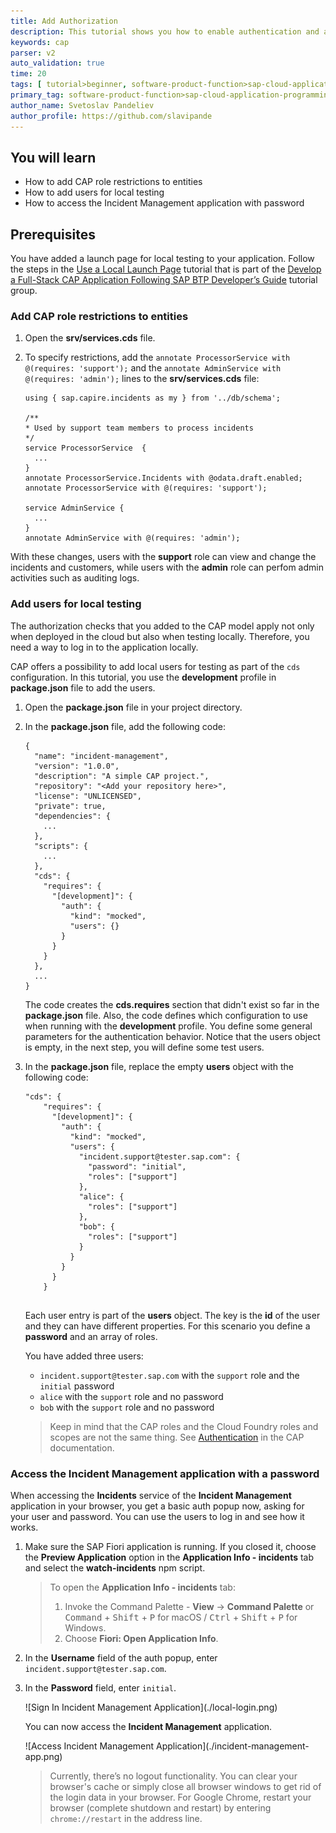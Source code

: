```yaml
---
title: Add Authorization
description: This tutorial shows you how to enable authentication and authorization for your CAP application.
keywords: cap 
parser: v2
auto_validation: true
time: 20
tags: [ tutorial>beginner, software-product-function>sap-cloud-application-programming-model, programming-tool>node-js, software-product>sap-business-technology-platform, software-product>sap-fiori]
primary_tag: software-product-function>sap-cloud-application-programming-model
author_name: Svetoslav Pandeliev
author_profile: https://github.com/slavipande
---
```


## You will learn

- How to add CAP role restrictions to entities
- How to add users for local testing
- How to access the Incident Management application with password


## Prerequisites

You have added a launch page for local testing to your application. Follow the steps in the [Use a Local Launch Page](use-local-launch-page) tutorial that is part of the [Develop a Full-Stack CAP Application Following SAP BTP Developer’s Guide](https://developers.sap.com/group.cap-application-full-stack.html) tutorial group.

### Add CAP role restrictions to entities

1. Open the **srv/services.cds** file.

2. To specify restrictions, add the `annotate ProcessorService with @(requires: 'support');` and the `annotate AdminService with @(requires: 'admin');` lines to the **srv/services.cds** file:

    ```CDS[10, 15]
    using { sap.capire.incidents as my } from '../db/schema';

    /**
    * Used by support team members to process incidents
    */
    service ProcessorService  {
      ...
    }
    annotate ProcessorService.Incidents with @odata.draft.enabled; 
    annotate ProcessorService with @(requires: 'support');

    service AdminService {
      ...
    }
    annotate AdminService with @(requires: 'admin');
    ```

With these changes, users with the **support** role can view and change the incidents and customers, while users with the **admin** role can perfom admin activities such as auditing logs.

### Add users for local testing

The authorization checks that you added to the CAP model apply not only when deployed in the cloud but also when testing locally. Therefore, you need a way to log in to the application locally.

CAP offers a possibility to add local users for testing as part of the `cds` configuration. In this tutorial, you use the **development** profile in **package.json** file to add the users.

1. Open the **package.json** file in your project directory.
   
2. In the **package.json** file, add the following code:
    ```json[14-23]    
    {
      "name": "incident-management",
      "version": "1.0.0",
      "description": "A simple CAP project.",
      "repository": "<Add your repository here>",
      "license": "UNLICENSED",
      "private": true,
      "dependencies": {
        ...
      },
      "scripts": {
        ...
      },  
      "cds": {
        "requires": {
          "[development]": {
            "auth": {
              "kind": "mocked",
              "users": {}
            }
          }
        }
      },
      ...
    }
    ```

    The code creates the **cds.requires** section that didn't exist so far in the **package.json** file. Also, the code defines which configuration to use when running with the **development** profile. You define some general parameters for the authentication behavior. Notice that the users object is empty, in the next step, you will define some test users.

3. In the **package.json** file, replace the empty **users** object with the following code:

    ```json[6-17]
    "cds": {
        "requires": {
          "[development]": {
            "auth": {
              "kind": "mocked",
              "users": {
                "incident.support@tester.sap.com": {
                  "password": "initial",
                  "roles": ["support"]
                },
                "alice": {
                  "roles": ["support"]
                },
                "bob": {
                  "roles": ["support"]
                }
              }
            }
          }
        }
      
    ```

    Each user entry is part of the **users** object. The key is the **id** of the user and they can have different properties. For this scenario you define a **password** and an array of roles.
  
    You have added three users:

    - `incident.support@tester.sap.com` with the `support` role and the `initial` password
    - `alice` with the `support` role and no password
    - `bob` with the `support` role and no password

    > Keep in mind that the CAP roles and the Cloud Foundry roles and scopes are not the same thing. See [Authentication](https://cap.cloud.sap/docs/node.js/authentication) in the CAP documentation.

### Access the Incident Management application with a password

When accessing the **Incidents** service of the **Incident Management** application in your browser, you get a basic auth popup now, asking for your user and password. You can use the users to log in and see how it works.

1. Make sure the SAP Fiori application is running. If you closed it, choose the **Preview Application** option in the **Application Info - incidents** tab and select the **watch-incidents** npm script.

    > To open the **Application Info - incidents** tab: 
    >
    >1. Invoke the Command Palette - **View** &rarr; **Command Palette** or <kbd>Command</kbd> + <kbd>Shift</kbd> + <kbd>P</kbd> for macOS / <kbd>Ctrl</kbd> + <kbd>Shift</kbd> + <kbd>P</kbd> for Windows. 
    >2. Choose **Fiori: Open Application Info**.


3. In the **Username** field of the auth popup, enter `incident.support@tester.sap.com`.

4. In the **Password** field, enter `initial`.

    <!-- border; size:540px --> ![Sign In Incident Management Application](./local-login.png)

    You can now access the **Incident Management** application.

    <!-- border; size:540px --> ![Access Incident Management Application](./incident-management-app.png)

    > Currently, there’s no logout functionality. You can clear your browser's cache or simply close all browser windows to get rid of the login data in your browser. For Google Chrome, restart your browser (complete shutdown and restart) by entering `chrome://restart` in the address line.
